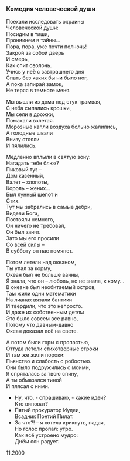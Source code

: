 ### Комедия человеческой души

Поехали исследовать окраины  
Человеческой души:  
Посидим в тиши,  
Проникнем в тайны…  
Пора, пора, уже почти полночь!  
Закрой за собой дверь  
И смерь,  
Как спит сволочь.  
Учись у неё с завтрашнего дня  
Спать без каких бы ни было ног,  
А пока запирай замок,  
Не теряя в темноте меня.

Мы вышли из дома под стук трамвая,  
С неба сыпались крошки,  
Мы сели в дрожки,  
Помахали взлетая.  
Морозные капли воздуха больно жалились,  
А голодные швали  
Внизу стояли  
И пялились.

Медленно вплыли в святую зону:  
Нагадать тебе блюз?  
Пиковый туз –  
Дом казённый,  
Валет – хлопоты,  
Король – жених…  
Был лунный шепот и  
Стих.  
Тут мы забрались в самые дебри,  
Видели Бога,  
Постояли немного,  
Он ничего не требовал,  
Он был занят.  
Зато мы его просили  
Со всей силы –  
В субботу он нас помянет.

Потом летели над океаном,  
Ты упал за корму,  
Океан был не больше ванны,  
Я знала, что он – любовь, но не знала, к кому…  
В океане был необитаемый остров,  
Там жили одни математики  
На лианах вязали бантики  
И твердили, что это непросто.  
И даже их собственным детям  
Это было совсем все равно,  
Потому что давным-давно  
Океан доказал всё на свете.

А потом были горы с пропастью,  
Оттуда летели стихотворные строки  
И там же жили пороки:  
Пьянство и слабость с робостью.  
Они было подружились с моими,  
Я спряталась за твою спину,  
А ты обмазался тиной  
И плясал с ними.

-	Ну, что, - спрашиваю, - какие идеи?  
Кто виноват?  
-	Пятый прокуратор Иудеи,  
Всадник Понтий Пилат.  
-	За что?! – я хотела крикнуть, падая,  
Но голос пропал: утро.  
Как всё устроено мудро:  
Днём сон радует.

11.2000 
